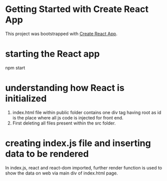 # Getting Started with Create React App
This project was bootstrapped with [Create React App](https://github.com/facebook/create-react-app).

# starting the React app
npm start

# understanding how React is initialized
1. index.html file within public folder contains one div tag having root as id is the place where all js code is injected for front end.
2. First deleting all files present within the src folder.

# creating index.js file and inserting data to be rendered
In index.js, react and react-dom imported, further render function is used to show the data on web via main div of index.html page. 
